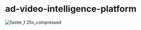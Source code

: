 # ad-video-intelligence-platform
![faster_1 25x_compressed](https://github.com/user-attachments/assets/287d2494-5e6e-424c-939f-3e62e705d39f)
